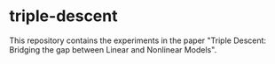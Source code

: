 # triple-descent

This repository contains the experiments in the paper "Triple Descent: Bridging the gap between Linear and Nonlinear Models".
